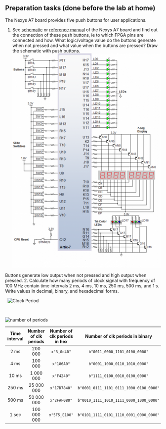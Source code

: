 <a name="preparation"></a>

## Preparation tasks (done before the lab at home)

The Nexys A7 board provides five push buttons for user applications.

1. See [schematic](https://github.com/tomas-fryza/digital-electronics-1/blob/master/docs/nexys-a7-sch.pdf) or [reference manual](https://reference.digilentinc.com/reference/programmable-logic/nexys-a7/reference-manual) of the Nexys A7 board and find out the connection of these push buttons, ie to which FPGA pins are connected and how. What logic/voltage value do the buttons generate when not pressed and what value when the buttons are pressed? Draw the schematic with push buttons.
![Schematic](https://github.com/xzdraz12/digital-electronics-1/blob/main/labs/04-segment/n4r.png)

Buttons generate low output when not pressed and high output when pressed.
2. Calculate how many periods of clock signal with frequency of 100&nbsp;MHz contain time intervals 2&nbsp;ms, 4&nbsp;ms, 10&nbsp;ms, 250&nbsp;ms, 500&nbsp;ms, and 1&nbsp;s. Write values in decimal, binary, and hexadecimal forms.

   &nbsp;
   ![Clock Period](https://github.com/tomas-fryza/digital-electronics-1/blob/master/labs/06-counter/images/freq.png)

   &nbsp;

   ![number of periods](https://github.com/tomas-fryza/digital-electronics-1/blob/master/labs/06-counter/images/periods.png)
   &nbsp;
   <!--
   https://editor.codecogs.com/
   T_{clk}=\frac{1}{f_{clk}}=
   \textup{number of clk period} = \frac{\textup{time interval}}{T_{clk}}=
   -->

   | **Time interval** | **Number of clk periods** | **Number of clk periods in hex** | **Number of clk periods in binary** |
   | :-: | :-: | :-: | :-: |
   | 2&nbsp;ms | 200 000 | `x"3_0d40"` | `b"0011_0000_1101_0100_0000"` |
   | 4&nbsp;ms | 100 000 | `x"186A0"` | `b"0001_1000_0110_1010_0000"`|
   | 10&nbsp;ms | 1 000 000 | `x"F4240"`| `b"1111_0100_0010_0100_0000"`|
   | 250&nbsp;ms | 25 000 000 | `x"17D7840"`| `b"0001_0111_1101_0111_1000_0100_0000"`|
   | 500&nbsp;ms | 50 000 000 | `x"2FAF080"`| `b"0010_1111_1010_1111_0000_1000_0000"`|
   | 1&nbsp;sec | 100 000 000 | `x"5F5_E100"` | `b"0101_1111_0101_1110_0001_0000_0000"` |

